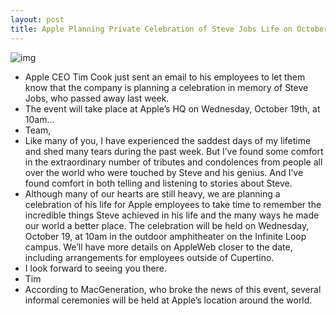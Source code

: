 ```yaml
---
layout: post
title: Apple Planning Private Celebration of Steve Jobs Life on October 19th
---
```

![img](http://media.idownloadblog.com/wp-content/uploads/2011/10/steve-and-apple.png)
* Apple CEO Tim Cook just sent an email to his employees to let them know that the company is planning a celebration in memory of Steve Jobs, who passed away last week.
* The event will take place at Apple’s HQ on Wednesday, October 19th, at 10am…
* Team,
* Like many of you, I have experienced the saddest days of my lifetime and shed many tears during the past week. But I’ve found some comfort in the extraordinary number of tributes and condolences from people all over the world who were touched by Steve and his genius. And I’ve found comfort in both telling and listening to stories about Steve.
* Although many of our hearts are still heavy, we are planning a celebration of his life for Apple employees to take time to remember the incredible things Steve achieved in his life and the many ways he made our world a better place. The celebration will be held on Wednesday, October 19, at 10am in the outdoor amphitheater on the Infinite Loop campus. We’ll have more details on AppleWeb closer to the date, including arrangements for employees outside of Cupertino.
* I look forward to seeing you there.
* Tim
* According to MacGeneration, who broke the news of this event, several informal ceremonies will be held at Apple’s location around the world.

